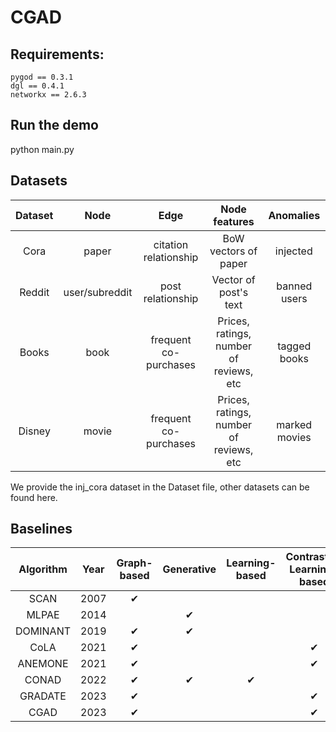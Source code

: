 # CGAD

## Requirements:
```
pygod == 0.3.1
dgl == 0.4.1
networkx == 2.6.3
```
## Run the demo
python main.py

## Datasets
| Dataset | Node   | Edge                   | Node features                        | Anomalies      |
|:-------:|:------:|:----------------------:|:------------------------------------:|:--------------:|
| Cora    | paper  | citation relationship  | BoW vectors of paper                 | injected       |
| Reddit  | user/subreddit | post relationship | Vector of post's text               | banned users   |
| Books   | book   | frequent co-purchases | Prices, ratings, number of reviews, etc | tagged books   |
| Disney  | movie  | frequent co-purchases | Prices, ratings, number of reviews, etc | marked movies  |

We provide the inj_cora dataset in the Dataset file, other datasets can be found here.

## Baselines
| Algorithm | Year | Graph-based | Generative | Learning-based | Contrastive Learning-based |
|:---------:|:----:|:------------:|:----------:|:---------------:|:--------------------------:|
|   SCAN    | 2007 |       ✔      |            |                 |                            |
|   MLPAE   | 2014 |              |      ✔     |                 |                            |
| DOMINANT  | 2019 |       ✔      |      ✔     |                 |                            |
|   CoLA    | 2021 |       ✔      |            |                 |             ✔              |
|  ANEMONE  | 2021 |       ✔      |            |                 |             ✔              |
|   CONAD   | 2022 |       ✔      |      ✔     |        ✔        |                            |
|  GRADATE  | 2023 |       ✔      |            |                 |             ✔              |
|   CGAD    | 2023 |       ✔      |            |                 |             ✔              |



